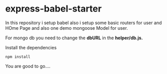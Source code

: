 # express-babel-starter

In this repository i setup babel also i setup some basic routers for user and HOme Page and  also one demo mongoose Model for user.

For mongo db you need to change the **dbURL** in the **helper/db.js.**



Install the dependencies

```
npm install

```


You are good to go....


